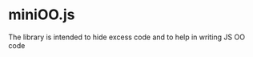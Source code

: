 miniOO.js
=========

The library is intended to hide excess code and to help in writing JS OO code  
